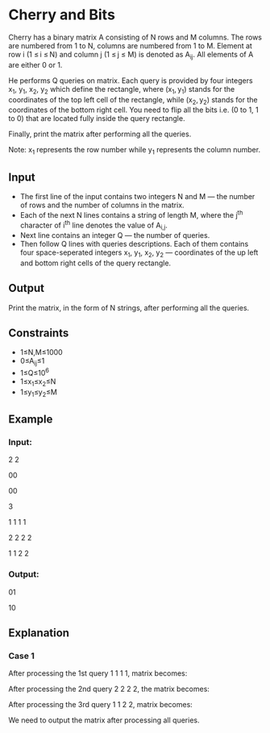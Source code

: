 # Cherry and Bits

Cherry has a binary matrix A consisting of N rows and M columns. The rows are numbered from 1 to N, columns are numbered from 1 to M. 
Element at row i (1 ≤ i ≤ N) and column j (1 ≤ j ≤ M) is denoted as A<sub>ij</sub>. All elements of A are either 0 or 1.

He performs Q queries on matrix. 
Each query is provided by four integers x<sub>1</sub>, y<sub>1</sub>, x<sub>2</sub>, y<sub>2</sub> which 
define the rectangle, where (x<sub>1</sub>, y<sub>1</sub>) stands for the coordinates of the top left 
cell of the rectangle, while (x<sub>2</sub>, y<sub>2</sub>) stands for the coordinates of the bottom right cell. 
You need to flip all the bits i.e. (0 to 1, 1 to 0) that are located fully inside the query rectangle.

Finally, print the matrix after performing all the queries.

Note: x<sub>1</sub> represents the row number while y<sub>1</sub> represents the column number.

## Input

- The first line of the input contains two integers N and M — the number of rows and the number of columns in the matrix.
- Each of the next N lines contains a string of length M, where the j<sup>th</sup> character of i<sup>th</sup> line denotes the value of A<sub>i,j</sub>.
- Next line contains an integer Q — the number of queries.
- Then follow Q lines with queries descriptions. Each of them contains four space-seperated 
integers x<sub>1</sub>, y<sub>1</sub>, x<sub>2</sub>, y<sub>2</sub> — coordinates of the up left and bottom right cells of the query rectangle.

## Output

Print the matrix, in the form of N strings, after performing all the queries.

## Constraints

- 1≤N,M≤1000
- 0≤A<sub>ij</sub>≤1
- 1≤Q≤10<sup>6</sup>
- 1≤x<sub>1</sub>≤x<sub>2</sub>≤N
- 1≤y<sub>1</sub>≤y<sub>2</sub>≤M

## Example

### Input:

2 2

00

00

3

1 1 1 1

2 2 2 2

1 1 2 2 

### Output:

01

10

## Explanation

### Case 1

After processing the 1st query 1 1 1 1, matrix becomes:



After processing the 2nd query 2 2 2 2, the matrix becomes:



After processing the 3rd query 1 1 2 2, matrix becomes:



We need to output the matrix after processing all queries.




